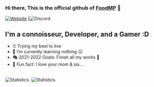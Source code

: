 ### Hi there, This is the official github of [FoodMP][website] 👋 

[![Website](https://img.shields.io/website?label=foodmp.ml&style=for-the-badge&url=http%3A%2F%2Ffoodmp.ml)](http://foodmp.ml)
[![Discord](https://img.shields.io/discord/937109909466652762?label=FoodMP&logo=Discord&logoColor=%235865F2&style=for-the-badge)

## I'm a connoisseur, Developer, and a Gamer :D

- ⏰ Trying my best to live
- 🎴 I’m currently learning nothing 😐
- 🎭 2021-2022 Goals: Finish all my works 🙂
- 🎉 Fun fact: I love your mom & sis...

<br />

  <img align="center" src="https://github-readme-stats.vercel.app/api?username=FoodMP&show_icons=true&include_all_commits=true&show_icons=true&title_color=fff&icon_color=f0f0f0&text_color=f0f0f0&bg_color=151b22&hide_border=true" alt="Statistics." />
  <img align="center" src="https://github-readme-stats.vercel.app/api/top-langs/?username=FoodMP&show_icons=true&show_icons=true&title_color=&icon_color=f0f0f0&text_color=f0f0f0&bg_color=151b22&hide_border=true" alt="Statistics." />

<br />

[website]: https://sadgesenpai.ml
